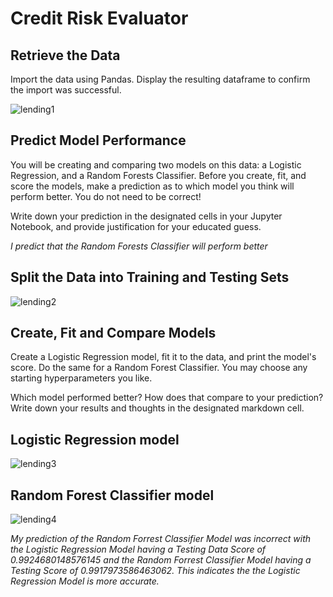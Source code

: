 # Credit Risk Evaluator

## Retrieve the Data

Import the data using Pandas. Display the resulting dataframe to confirm the import was successful.

![lending1](https://user-images.githubusercontent.com/113717031/219908073-c4da699c-54b8-4fde-8243-b9572e9bd880.png)

## Predict Model Performance

You will be creating and comparing two models on this data: a Logistic Regression, and a Random Forests Classifier. Before you create, fit, and score the models, make a prediction as to which model you think will perform better. You do not need to be correct! 

Write down your prediction in the designated cells in your Jupyter Notebook, and provide justification for your educated guess.

*I predict that the Random Forests Classifier will perform better*

## Split the Data into Training and Testing Sets

![lending2](https://user-images.githubusercontent.com/113717031/219908092-64e98036-e948-4a5b-839a-44505866be69.png)

## Create, Fit and Compare Models

Create a Logistic Regression model, fit it to the data, and print the model's score. Do the same for a Random Forest Classifier. You may choose any starting hyperparameters you like. 

Which model performed better? How does that compare to your prediction? Write down your results and thoughts in the designated markdown cell.

## Logistic Regression model

![lending3](https://user-images.githubusercontent.com/113717031/219908099-096ea1be-bce1-41c8-9511-b519abddf09c.png)

## Random Forest Classifier model

![lending4](https://user-images.githubusercontent.com/113717031/219908141-c2a61bc5-0322-4518-9c33-ede780b34a2a.png)

*My prediction of the Random Forrest Classifier Model was incorrect with the Logistic Regression Model having a Testing Data Score of 0.9924680148576145 and the Random Forrest Classifier Model having a Testing Score of 0.9917973586463062. This indicates the the Logistic Regression Model is more accurate.*
